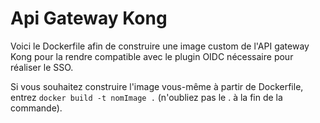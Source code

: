 # Api Gateway Kong  
  
Voici le Dockerfile afin de construire une image custom de l'API gateway Kong pour la rendre compatible avec le plugin OIDC nécessaire pour réaliser le SSO.

Si vous souhaitez construire l'image vous-même à partir de Dockerfile, entrez `docker build -t nomImage .` (n'oubliez pas le . à la fin de la commande).
